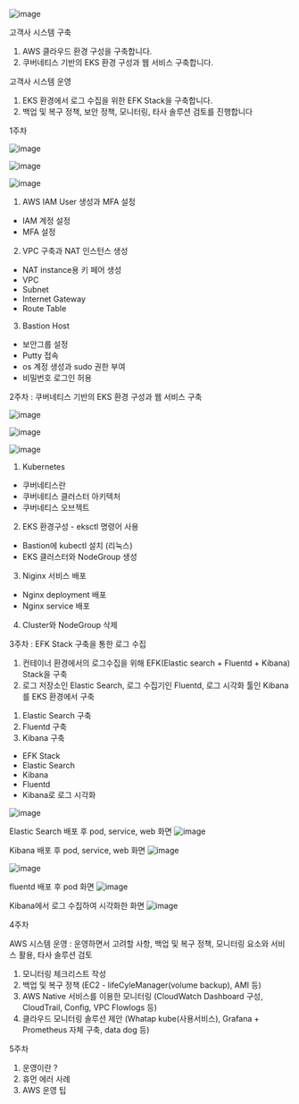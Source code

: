 ![image](https://user-images.githubusercontent.com/32132152/108957408-c074c100-76b4-11eb-8b3c-bec082ec80c9.png)

고객사 시스템 구축
1. AWS 클라우드 환경 구성을 구축합니다.
2. 쿠버네티스 기반의 EKS 환경 구성과 웹 서비스 구축합니다.

고객사 시스템 운영
1. EKS 환경에서 로그 수집을 위한 EFK Stack을 구축합니다.
2. 백업 및 복구 정책, 보안 정책, 모니터링, 타사 솔루션 검토를 진행합니다

1주차

![image](https://user-images.githubusercontent.com/32132152/108957838-81933b00-76b5-11eb-825a-bd2c49367f22.png)

![image](https://user-images.githubusercontent.com/32132152/108958080-ccad4e00-76b5-11eb-8fda-e5e319f877b9.png)

![image](https://user-images.githubusercontent.com/32132152/108958142-e484d200-76b5-11eb-826c-b4a1a80a5ad7.png)

1. AWS IAM User 생성과 MFA 설정
- IAM 계정 설정
- MFA 설정 

2. VPC 구축과 NAT 인스턴스 생성
- NAT instance용 키 페어 생성 
- VPC 
- Subnet
- Internet Gateway
- Route Table

3. Bastion Host
- 보안그룹 설정
- Putty 접속
- os 계정 생성과 sudo 권한 부여
- 비밀번호 로그인 허용

2주차
: 쿠버네티스 기반의 EKS 환경 구성과 웹 서비스 구축

![image](https://user-images.githubusercontent.com/32132152/108958753-c2d81a80-76b6-11eb-84bb-eb90e25ea418.png)

![image](https://user-images.githubusercontent.com/32132152/108958830-e0a57f80-76b6-11eb-9f5e-5ad6c36ca49b.png)

![image](https://user-images.githubusercontent.com/32132152/108958858-ed29d800-76b6-11eb-9b0e-6e0ebfae0fd2.png)

1. Kubernetes
- 쿠버네티스란
- 쿠버네티스 클러스터 아키텍처
- 쿠버네티스 오브젝트

2. EKS 환경구성 - eksctl 명령어 사용
- Bastion에 kubectl 설치 (리눅스)
- EKS 클러스터와 NodeGroup 생성

3. Niginx 서비스 배포
- Nginx deployment 배포
- Nginx service 배포

4. Cluster와 NodeGroup 삭제

3주차
: EFK Stack 구축을 통한 로그 수집

1. 컨테이너 환경에서의 로그수집을 위해 EFK(Elastic search + Fluentd + Kibana) Stack을 구축
2. 로그 저장소인 Elastic Search, 로그 수집기인 Fluentd, 로그 시각화 툴인 Kibana를 EKS 환경에서 구축

1) Elastic Search 구축
2) Fluentd 구축
3) Kibana 구축

- EFK Stack
- Elastic Search
- Kibana
- Fluentd
- Kibana로 로그 시각화

![image](https://user-images.githubusercontent.com/32132152/108959743-2dd62100-76b8-11eb-87f8-6cc2e92f3abd.png)

Elastic Search 배포 후 pod, service, web 화면
![image](https://user-images.githubusercontent.com/32132152/108959833-54945780-76b8-11eb-94e6-e90d76f6a5f3.png)

Kibana 배포 후 pod, service, web 화면
![image](https://user-images.githubusercontent.com/32132152/108959883-683fbe00-76b8-11eb-87e6-5b84343f8a39.png)

![image](https://user-images.githubusercontent.com/32132152/108959903-71308f80-76b8-11eb-8ba7-9453b0de04a2.png)

fluentd 배포 후 pod 화면
![image](https://user-images.githubusercontent.com/32132152/108959943-7db4e800-76b8-11eb-9d28-f256206bd5b9.png)

Kibana에서 로그 수집하여 시각화한 화면
![image](https://user-images.githubusercontent.com/32132152/108959981-8c9b9a80-76b8-11eb-9394-d327477645c9.png)

4주차

AWS 시스템 운영
: 운영하면서 고려할 사항, 백업 및 복구 정책, 모니터링 요소와 서비스 활용, 타사 솔루션 검토

1. 모니터링 체크리스트 작성
2. 백업 및 복구 정책 (EC2 - lifeCyleManager(volume backup), AMI 등)
3. AWS Native 서비스를 이용한 모니터링 (CloudWatch Dashboard 구성, CloudTrail, Config, VPC Flowlogs 등)
4. 클라우드 모니터링 솔루션 제안 (Whatap kube(사용서비스), Grafana + Prometheus 자체 구축, data dog 등)

5주차

1. 운영이란 ?
2. 휴먼 에러 사례
3. AWS 운영 팁
